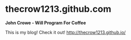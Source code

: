 thecrow1213.github.com
========

**John Crowe - Will Program For Coffee**

This is my blog! Check it out! http://thecrow1213.github.io/
